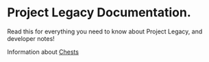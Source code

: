 # Project Legacy Documentation.
Read this for everything you need to know about Project Legacy, and developer notes!

Information about [Chests](/devnotes/chests.md)
